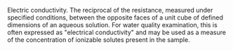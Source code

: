 Electric conductivity. The reciprocal of the resistance, measured under specified conditions, between the opposite faces of a unit cube of defined dimensions of an aqueous solution. For water quality examination, this is often expressed as "electrical conductivity" and may be used as a measure of the concentration of ionizable solutes present in the sample.
